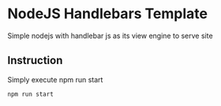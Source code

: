 # NodeJS Handlebars Template

Simple nodejs with handlebar js as its view engine to serve site

## Instruction
Simply execute npm run start

`
npm run start
`